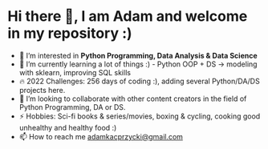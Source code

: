 # Hi there 👋, I am Adam and welcome in my repository :)

- 👀 I’m interested in **Python Programming, Data Analysis & Data Science**
- 🌱 I’m currently learning a lot of things :) - Python OOP + DS -> modeling with sklearn, improving SQL skills
- 🔥 2022 Challenges: 256 days of coding :), adding several Python/DA/DS projects here.
- 💞️ I’m looking to collaborate with other content creators in the field of Python Programming, DA or DS.
- ⚡ Hobbies: Sci-fi books & series/movies, boxing & cycling, cooking good unhealthy and healthy food :)
- 📫 How to reach me adamkacprzycki@gmail.com

<!---
AdamKacprzycki/AdamKacprzycki is a ✨ special ✨ repository because its `README.md` (this file) appears on your GitHub profile.
You can click the Preview link to take a look at your changes.
--->
